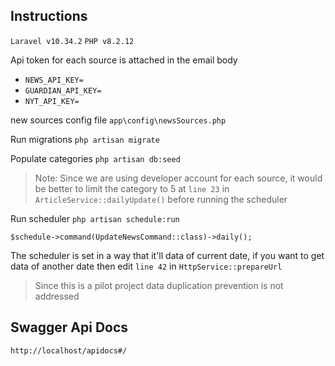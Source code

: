 ## Instructions

`Laravel v10.34.2`
`PHP v8.2.12`

Api token for each source is attached in the email body
- `NEWS_API_KEY=`
- `GUARDIAN_API_KEY=`
- `NYT_API_KEY=`

new sources config file
`app\config\newsSources.php`

Run migrations
`php artisan migrate`

Populate categories
`php artisan db:seed`

> Note: Since we are using developer account for each source, it would be better to limit the category to 5 at `line 23` in `ArticleService::dailyUpdate()` before running the scheduler
> 
Run scheduler
`php artisan schedule:run`

`$schedule->command(UpdateNewsCommand::class)->daily();`

The scheduler is set in a way that it'll data of current date, if you want to get data of another date then edit `line 42` in `HttpService::prepareUrl`

> Since this is a pilot project data duplication prevention is not addressed

## Swagger Api Docs
`http://localhost/apidocs#/`
